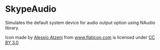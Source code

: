 # SkypeAudio
Simulates the default system device for audio output option using NAudio library.

<div>Icon made by <a href="http://www.alessioatzeni.com" title="Alessio Atzeni">Alessio Atzeni</a> from <a href="http://www.flaticon.com" title="Flaticon">www.flaticon.com</a> is licensed under <a href="http://creativecommons.org/licenses/by/3.0/" title="Creative Commons BY 3.0">CC BY 3.0</a></div>
